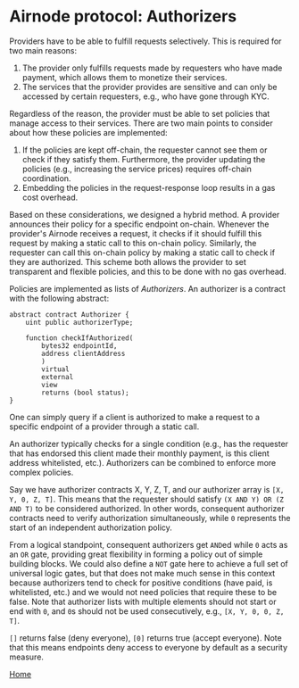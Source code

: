 # Airnode protocol: Authorizers

Providers have to be able to fulfill requests selectively.
This is required for two main reasons:

1. The provider only fulfills requests made by requesters who have made payment, which allows them to monetize their services.
2. The services that the provider provides are sensitive and can only be accessed by certain requesters, e.g., who have gone through KYC.

Regardless of the reason, the provider must be able to set policies that manage access to their services.
There are two main points to consider about how these policies are implemented:

1. If the policies are kept off-chain, the requester cannot see them or check if they satisfy them.
Furthermore, the provider updating the policies (e.g., increasing the service prices) requires off-chain coordination.
2. Embedding the policies in the request-response loop results in a gas cost overhead.

Based on these considerations, we designed a hybrid method.
A provider announces their policy for a specific endpoint on-chain.
Whenever the provider's Airnode receives a request, it checks if it should fulfill this request by making a static call to this on-chain policy.
Similarly, the requester can call this on-chain policy by making a static call to check if they are authorized.
This scheme both allows the provider to set transparent and flexible policies, and this to be done with no gas overhead.

Policies are implemented as lists of *Authorizers*.
An authorizer is a contract with the following abstract:

```
abstract contract Authorizer {
    uint public authorizerType;

    function checkIfAuthorized(
        bytes32 endpointId,
        address clientAddress
        )
        virtual
        external
        view
        returns (bool status);
}
```

One can simply query if a client is authorized to make a request to a specific endpoint of a provider through a static call.

An authorizer typically checks for a single condition (e.g., has the requester that has endorsed this client made their monthly payment, is this client address whitelisted, etc.).
Authorizers can be combined to enforce more complex policies.

Say we have authorizer contracts X, Y, Z, T, and our authorizer array is `[X, Y, 0, Z, T]`.
This means that the requester should satisfy `(X AND Y) OR (Z AND T)` to be considered authorized.
In other words, consequent authorizer contracts need to verify authorization simultaneously, while `0` represents the start of an independent authorization policy.

From a logical standpoint, consequent authorizers get `AND`ed while `0` acts as an `OR` gate, providing great flexibility in forming a policy out of simple building blocks.
We could also define a `NOT` gate here to achieve a full set of universal logic gates, but that does not make much sense in this context because authorizers tend to check for positive conditions (have paid, is whitelisted, etc.) and we would not need policies that require these to be false.
Note that authorizer lists with multiple elements should not start or end with `0`, and `0`s should not be used consecutively, e.g., `[X, Y, 0, 0, Z, T]`.

`[]` returns false (deny everyone), `[0]` returns true (accept everyone).
Note that this means endpoints deny access to everyone by default as a security measure.

[Home](/README#contents)
